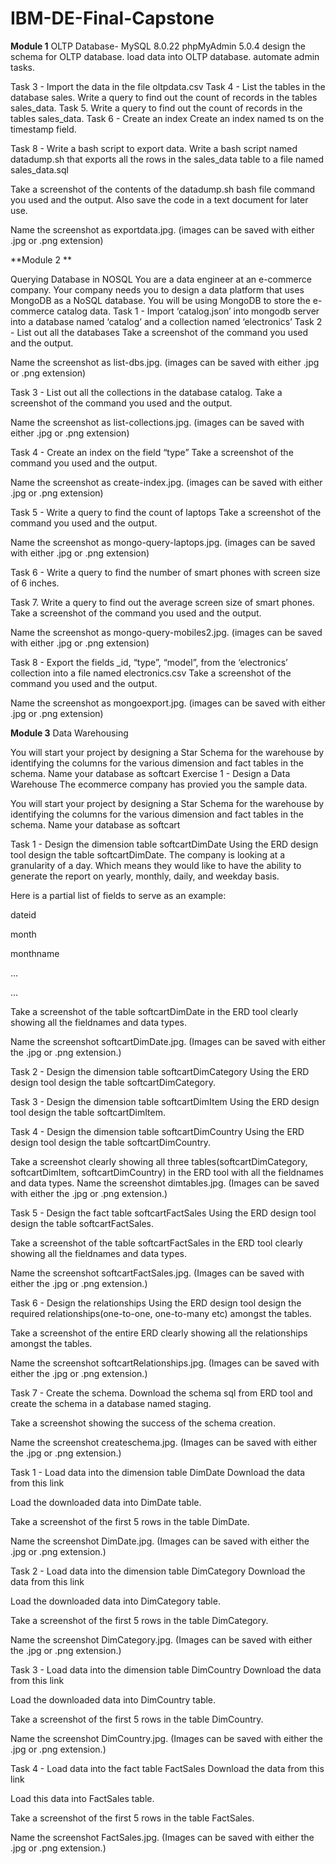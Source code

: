 # IBM-DE-Final-Capstone
**Module 1**
OLTP Database- MySQL 8.0.22
phpMyAdmin 5.0.4 
design the schema for OLTP database.
load data into OLTP database.
automate admin tasks.


Task 3 - Import the data in the file oltpdata.csv
Task 4 - List the tables in the database sales.
Write a query to find out the count of records in the tables sales_data.
Task 5. Write a query to find out the count of records in the tables sales_data.
Task 6 - Create an index
Create an index named ts on the timestamp field.

Task 8 - Write a bash script to export data.
Write a bash script named datadump.sh that exports all the rows in the sales_data table to a file named sales_data.sql

Take a screenshot of the contents of the datadump.sh bash file command you used and the output. Also save the code in a text document for later use.

Name the screenshot as exportdata.jpg. (images can be saved with either .jpg or .png extension)


**Module 2 **

Querying Database in NOSQL
You are a data engineer at an e-commerce company. Your company needs you to design a data platform that uses MongoDB as a NoSQL database. You will be using MongoDB to store the e-commerce catalog data.
Task 1 - Import ‘catalog.json’ into mongodb server into a database named ‘catalog’ and a collection named ‘electronics’
Task 2 - List out all the databases
Take a screenshot of the command you used and the output.

Name the screenshot as list-dbs.jpg. (images can be saved with either .jpg or .png extension)

Task 3 - List out all the collections in the database catalog.
Take a screenshot of the command you used and the output.

Name the screenshot as list-collections.jpg. (images can be saved with either .jpg or .png extension)

Task 4 - Create an index on the field “type”
Take a screenshot of the command you used and the output.

Name the screenshot as create-index.jpg. (images can be saved with either .jpg or .png extension)

Task 5 - Write a query to find the count of laptops
Take a screenshot of the command you used and the output.

Name the screenshot as mongo-query-laptops.jpg. (images can be saved with either .jpg or .png extension)

Task 6 - Write a query to find the number of smart phones with screen size of 6 inches.

Task 7. Write a query to find out the average screen size of smart phones.
Take a screenshot of the command you used and the output.

Name the screenshot as mongo-query-mobiles2.jpg. (images can be saved with either .jpg or .png extension)

Task 8 - Export the fields _id, “type”, “model”, from the ‘electronics’ collection into a file named electronics.csv
Take a screenshot of the command you used and the output.

Name the screenshot as mongoexport.jpg. (images can be saved with either .jpg or .png extension)

**Module 3**
Data Warehousing 

You will start your project by designing a Star Schema for the warehouse by identifying the columns for the various dimension and fact tables in the schema. Name your database as softcart
Exercise 1 - Design a Data Warehouse
The ecommerce company has provied you the sample data.



You will start your project by designing a Star Schema for the warehouse by identifying the columns for the various dimension and fact tables in the schema. Name your database as softcart

Task 1 - Design the dimension table softcartDimDate
Using the ERD design tool design the table softcartDimDate. The company is looking at a granularity of a day. Which means they would like to have the ability to generate the report on yearly, monthly, daily, and weekday basis.

Here is a partial list of fields to serve as an example:

dateid

month

monthname

…

…

Take a screenshot of the table softcartDimDate in the ERD tool clearly showing all the fieldnames and data types.

Name the screenshot softcartDimDate.jpg. (Images can be saved with either the .jpg or .png extension.)

Task 2 - Design the dimension table softcartDimCategory
Using the ERD design tool design the table softcartDimCategory.

Task 3 - Design the dimension table softcartDimItem
Using the ERD design tool design the table softcartDimItem.

Task 4 - Design the dimension table softcartDimCountry
Using the ERD design tool design the table softcartDimCountry.

Take a screenshot clearly showing all three tables(softcartDimCategory, softcartDimItem, softcartDimCountry) in the ERD tool with all the fieldnames and data types. Name the screenshot dimtables.jpg. (Images can be saved with either the .jpg or .png extension.)

Task 5 - Design the fact table softcartFactSales
Using the ERD design tool design the table softcartFactSales.

Take a screenshot of the table softcartFactSales in the ERD tool clearly showing all the fieldnames and data types.

Name the screenshot softcartFactSales.jpg. (Images can be saved with either the .jpg or .png extension.)

Task 6 - Design the relationships
Using the ERD design tool design the required relationships(one-to-one, one-to-many etc) amongst the tables.

Take a screenshot of the entire ERD clearly showing all the relationships amongst the tables.

Name the screenshot softcartRelationships.jpg. (Images can be saved with either the .jpg or .png extension.)

Task 7 - Create the schema.
Download the schema sql from ERD tool and create the schema in a database named staging.

Take a screenshot showing the success of the schema creation.

Name the screenshot createschema.jpg. (Images can be saved with either the .jpg or .png extension.)


Task 1 - Load data into the dimension table DimDate
Download the data from this link

Load the downloaded data into DimDate table.

Take a screenshot of the first 5 rows in the table DimDate.

Name the screenshot DimDate.jpg. (Images can be saved with either the .jpg or .png extension.)

Task 2 - Load data into the dimension table DimCategory
Download the data from this link

Load the downloaded data into DimCategory table.

Take a screenshot of the first 5 rows in the table DimCategory.

Name the screenshot DimCategory.jpg. (Images can be saved with either the .jpg or .png extension.)

Task 3 - Load data into the dimension table DimCountry
Download the data from this link

Load the downloaded data into DimCountry table.

Take a screenshot of the first 5 rows in the table DimCountry.

Name the screenshot DimCountry.jpg. (Images can be saved with either the .jpg or .png extension.)

Task 4 - Load data into the fact table FactSales
Download the data from this link

Load this data into FactSales table.

Take a screenshot of the first 5 rows in the table FactSales.

Name the screenshot FactSales.jpg. (Images can be saved with either the .jpg or .png extension.)

